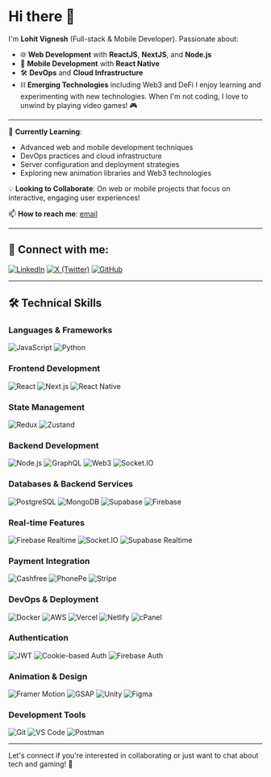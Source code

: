 # Hi there 👋
I'm **Lohit Vignesh** (Full-stack & Mobile Developer). Passionate about:
- 🌐 **Web Development** with **ReactJS**, **NextJS**, and **Node.js**
- 📱 **Mobile Development** with **React Native**
- 🛠️ **DevOps** and **Cloud Infrastructure**
- ⛓️ **Emerging Technologies** including Web3 and DeFi
I enjoy learning and experimenting with new technologies. When I'm not coding, I love to unwind by playing video games! 🎮

---
🌱 **Currently Learning**: 
- Advanced web and mobile development techniques
- DevOps practices and cloud infrastructure 
- Server configuration and deployment strategies
- Exploring new animation libraries and Web3 technologies

💡 **Looking to Collaborate**: On web or mobile projects that focus on interactive, engaging user experiences!

📫 **How to reach me**: [email](mailto:dotzero27@gmail.com)

---
## 💛 Connect with me:
[![LinkedIn](https://img.shields.io/badge/LinkedIn-Connect-blue?style=for-the-badge&logo=linkedin)](https://linkedin.com/in/lohitv)
[![X (Twitter)](https://img.shields.io/badge/X-Follow-black?style=for-the-badge&logo=x)](https://x.com/DotZero27)
[![GitHub](https://img.shields.io/badge/GitHub-Follow-gray?style=for-the-badge&logo=github)](https://github.com/DotZero27)

---
## 🛠 Technical Skills
### Languages & Frameworks
![JavaScript](https://img.shields.io/badge/Code-JavaScript-yellow)
![Python](https://img.shields.io/badge/Code-Python-blue)

### Frontend Development
![React](https://img.shields.io/badge/Framework-React-blue)
![Next.js](https://img.shields.io/badge/Framework-Next.js-black)
![React Native](https://img.shields.io/badge/Mobile-React%20Native-blue)

### State Management
![Redux](https://img.shields.io/badge/State-Redux-purple)
![Zustand](https://img.shields.io/badge/State-Zustand-brown)

### Backend Development
![Node.js](https://img.shields.io/badge/Framework-Node.js-green)
![GraphQL](https://img.shields.io/badge/API-GraphQL-pink)
![Web3](https://img.shields.io/badge/API-Web3-orange)
![Socket.IO](https://img.shields.io/badge/WebSocket-Socket.IO-black)

### Databases & Backend Services
![PostgreSQL](https://img.shields.io/badge/Database-PostgreSQL-blue)
![MongoDB](https://img.shields.io/badge/Database-MongoDB-green)
![Supabase](https://img.shields.io/badge/Backend-Supabase-darkgreen)
![Firebase](https://img.shields.io/badge/Backend-Firebase-yellow)

### Real-time Features
![Firebase Realtime](https://img.shields.io/badge/Realtime-Firebase-orange)
![Socket.IO](https://img.shields.io/badge/Realtime-Socket.IO-black)
![Supabase Realtime](https://img.shields.io/badge/Realtime-Supabase-darkgreen)

### Payment Integration
![Cashfree](https://img.shields.io/badge/Payment-Cashfree-blue)
![PhonePe](https://img.shields.io/badge/Payment-PhonePe-purple)
![Stripe](https://img.shields.io/badge/Payment-Stripe-blueviolet)

### DevOps & Deployment
![Docker](https://img.shields.io/badge/DevOps-Docker-blue)
![AWS](https://img.shields.io/badge/Cloud-AWS-orange)
![Vercel](https://img.shields.io/badge/Deploy-Vercel-black)
![Netlify](https://img.shields.io/badge/Deploy-Netlify-teal)
![cPanel](https://img.shields.io/badge/Server-cPanel-orange)

### Authentication
![JWT](https://img.shields.io/badge/Auth-JWT-green)
![Cookie-based Auth](https://img.shields.io/badge/Auth-Cookie--based-blue)
![Firebase Auth](https://img.shields.io/badge/Auth-Firebase-yellow)

### Animation & Design
![Framer Motion](https://img.shields.io/badge/Animation-Framer%20Motion-blueviolet)
![GSAP](https://img.shields.io/badge/Animation-GSAP-green)
![Unity](https://img.shields.io/badge/Platform-Unity-black)
![Figma](https://img.shields.io/badge/Tool-Figma-orange)

### Development Tools
![Git](https://img.shields.io/badge/VCS-Git-red)
![VS Code](https://img.shields.io/badge/Editor-VS%20Code-blue)
![Postman](https://img.shields.io/badge/API-Postman-orange)

---
Let's connect if you're interested in collaborating or just want to chat about tech and gaming! 🚀
